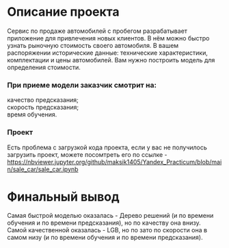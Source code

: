 # Описание проекта

Сервис по продаже автомобилей с пробегом разрабатывает приложение для привлечения новых клиентов. В нём можно быстро узнать рыночную стоимость своего автомобиля. В вашем распоряжении исторические данные: технические характеристики, комплектации и цены автомобилей. Вам нужно построить модель для определения стоимости.    

### При приеме модели заказчик смотрит на:
качество предсказания;    
скорость предсказания;    
время обучения.    

### Проект
Есть проблема с загрузкой кода проекта, если у вас не получилось загрузить проект, можете посомтреть его по ссылке - https://nbviewer.jupyter.org/github/maksik1405/Yandex_Practicum/blob/main/sale_car/sale_car.ipynb

# Финальный вывод
Самая быстрой моделью оказалась - Дерево решений (и по времени обучения и по времени предсказания), но по качеству она внизу.      
Самой качественной оказалась - LGB, но по зато по скорости она в самом низу (и по времени обучения и по времени предсказания).      
